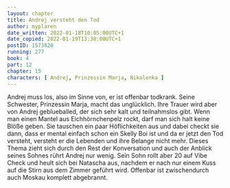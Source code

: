 ```yaml
---
layout: chapter
title: Andrej versteht den Tod
author: myplaren
date_written: 2022-01-18T10:05:00UTC+1
date_copied: 2022-01-19T13:30:00UTC+1
postID: 1573820
running: 277
book: 4
part: 12
chapter: 15
characters: [ Andrej, Prinzessin Marja, Nikolenka ]
---
```

Andrej muss los, also im Sinne von, er ist offenbar todkrank. Seine Schwester, Prinzessin Marja, macht das unglücklich. Ihre Trauer wird aber von Andrej geblueballed, der sich sehr kalt und teilnahmslos gibt. Wenn man einen Mantel aus Eichhörnchenpelz rockt, darf man sich halt keine Blöße geben. Sie tauschen ein paar Höflichkeiten aus und dabei checkt sie dann, dass er mental einfach schon ein Skelly Boi ist und da er jetzt den Tod versteht, versteht er die Lebenden und ihre Belange nicht mehr. Dieses Thema zieht sich durch den Rest der Konversation und auch der Anblick seines Sohnes rührt Andrej nur wenig. Sein Sohn rollt aber 20 auf Vibe Check und heult sich bei Natascha aus, nachdem er nach nur einem Kuss auf die Stirn aus dem Zimmer geführt wird. Offenbar ist zwischendurch auch Moskau komplett abgebrannt.